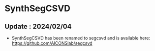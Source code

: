 # **SynthSegCSVD**

## Update : 2024/02/04

* SynthSegCSVD has been renamed to segcsvd and is available here: https://github.com/AICONSlab/segcsvd

